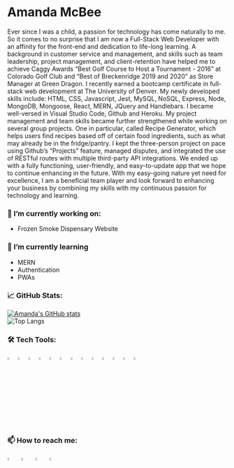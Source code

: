 # Amanda McBee

Ever since I was a child, a passion for technology has come naturally to me. So it comes to no surprise that I am now a Full-Stack Web Developer with an affinity for the front-end and dedication to life-long learning. A background in customer service and management, and skills such as team leadership, project management, and client-retention have helped me to achieve Caggy Awards “Best Golf Course to Host a Tournament - 2016” at Colorado Golf Club and “Best of Breckenridge 2019 and 2020” as Store Manager at Green Dragon. I recently earned a bootcamp certificate in full-stack web development at The University of Denver. My newly developed skills include: HTML, CSS, Javascript, Jest, MySQL, NoSQL, Express, Node, MongoDB, Mongoose, React, MERN, JQuery and Handlebars. I became well-versed in Visual Studio Code, Github and Heroku. My project management and team skills became further strengthened while working on several group projects. One in particular, called Recipe Generator, which helps users find recipes based off of certain food ingredients, such as what may already be in the fridge/pantry. I kept the three-person project on pace using Github’s “Projects” feature, managed disputes, and integrated the use of RESTful routes with multiple third-party API integrations. We ended up with a fully functioning, user-friendly, and easy-to-update app that we hope to continue enhancing in the future. With my easy-going nature yet need for excellence, I am a beneficial team player and look forward to enhancing your business by combining my skills with my continuous passion for technology and learning.

### 🔭 I’m currently working on:

- Frozen Smoke Dispensary Website

### 🌱 I’m currently learning

- MERN
- Authentication
- PWAs

### 📈 GitHub Stats:

[![Amanda's GitHub stats](https://github-readme-stats.vercel.app/api?username=amandajean007)](https://github.com/amandajean007/github-readme-stats)<br>
![Top Langs](https://github-readme-stats.vercel.app/api/top-langs/?username=amandajean007&theme=synthwave)

### 🛠️ Tech Tools:

<div style="margin: 1em 0;">
  <img src="https://cdn.jsdelivr.net/gh/devicons/devicon/icons/javascript/javascript-original.svg" alt="JavasSript" width="4%" />
  <img src="https://cdn.jsdelivr.net/gh/devicons/devicon/icons/html5/html5-original.svg" alt="HTML5" width="4%" />
  <img src="https://cdn.jsdelivr.net/gh/devicons/devicon/icons/css3/css3-original.svg" alt="CSS3" width="4%" />
  <img src="https://cdn.jsdelivr.net/gh/devicons/devicon/icons/jquery/jquery-plain-wordmark.svg" alt="jQuery" width="4%"/>
  <img src="https://cdn.jsdelivr.net/gh/devicons/devicon/icons/github/github-original.svg" alt="GitHub" width="4%" />
  <img src="https://cdn.jsdelivr.net/gh/devicons/devicon/icons/jest/jest-plain.svg" alt="Jest" width="4%" />
  <img src="https://cdn.jsdelivr.net/gh/devicons/devicon/icons/bootstrap/bootstrap-plain-wordmark.svg" alt="bootstrap" width="4%" />
  <img src="https://cdn.jsdelivr.net/gh/devicons/devicon/icons/nodejs/nodejs-original.svg" alt="NodeJs" width="4%" />
  <img src="https://cdn.jsdelivr.net/gh/devicons/devicon/icons/express/express-original-wordmark.svg" alt="express" width="4%"/>
  <img src="https://cdn.jsdelivr.net/gh/devicons/devicon/icons/handlebars/handlebars-original-wordmark.svg" alt="handlebars" width="4%" />
  <img src="https://cdn.jsdelivr.net/gh/devicons/devicon/icons/vscode/vscode-original-wordmark.svg" alt="VScode" width="4%" />
  <img src="https://cdn.jsdelivr.net/gh/devicons/devicon/icons/react/react-original.svg" alt="React" width="4%" />
  <img src="https://cdn.jsdelivr.net/gh/devicons/devicon/icons/mongodb/mongodb-original.svg" alt="MongoDB" width="4%" />
</div>

### 📫 How to reach me:

<a href="mailto:ahanes35@yahoo.com"><img src="https://img.icons8.com/fluency/48/000000/mailing.png" width="4%"/></a> &nbsp; [<img src="https://img.icons8.com/color/48/000000/linkedin.png" width="4%"/>](https://www.linkedin.com/in/amanda-mcbee-98a586108/) &nbsp; [<img src="https://img.icons8.com/fluent/48/000000/facebook-new.png" width="4%"/>](https://www.facebook.com/amanda.jean.7758) &nbsp; [<img src="https://img.icons8.com/fluent/48/000000/instagram-new.png" width="4%"/>](https://www.instagram.com/amandajean007/)


